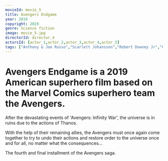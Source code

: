 ```yaml
---
movieId: movie_5
title: Avengers Endgame
year: 2019
copyright: 2019
genre: Science fiction
image: movie_5.jpg
directorId: director_4
actorsId: [actor_1,actor_2,actor_3,actor_4,actor_5]
tags: ["Anthony & Joe Russo","Scarlett Johansson","Robert Downey Jr","Christopher Hemsworth","Elizabeth Olsen","Thom Holland","Avengers"]
---
```


# Avengers Endgame is a 2019 American superhero film based on the Marvel Comics superhero team the Avengers.
After the devastating events of 'Avengers: Infinity War', the universe is in ruins due to the actions of Thanos.

With the help of their remaining allies, the Avengers must once again come together to try to undo their actions and restore order to the universe once and for all, no matter what the consequences...
 
The fourth and final installment of the Avengers saga.